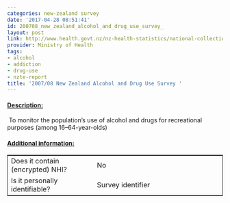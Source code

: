 ```yaml
---
categories: new-zealand survey
date: '2017-04-28 08:51:41'
id: 200708_new_zealand_alcohol_and_drug_use_survey_
layout: post
link: http://www.health.govt.nz/nz-health-statistics/national-collections-and-surveys/surveys/current-recent-surveys/alcohol-and-drug-use-survey
provider: Ministry of Health
tags:
- alcohol
- addiction
- drug-use
- nzte-report
title: '2007/08 New Zealand Alcohol and Drug Use Survey '
---
```



 <h4> <u>Description:</u> </h4>
 To monitor the population’s use of alcohol and drugs for recreational purposes (among 16–64-year-olds)
 <h4> <u>Additional information:</u> </h4>
 <table style="border: 1px solid">
 <tr> <td width="40%"> Does it contain (encrypted) NHI? </td> <td>No</td> </tr>
 <tr> <td width="40%"> Is it personally identifiable? </td> <td>Survey identifier</td> </tr>
 </table>